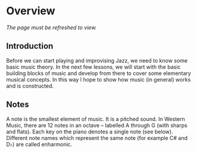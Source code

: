 # Overview
*The page must be refreshed to view.*

## Introduction
Before we can start playing and improvising Jazz, we need to know some basic music theory. In the next few lessons, we will start with the basic building blocks of music and develop from there to cover some elementary musical concepts. In this way I hope to show how music (in general) works and is constructed.

## Notes
A note is the smallest element of music. It is a pitched sound. In Western Music, there are 12 notes in an octave – labelled A through G (with sharps and flats). Each key on the piano denotes a single note (see below). Different note names which represent the same note (for example C# and D♭) are called enharmonic.

<div id="fig1" style="margin-top:-20px"></div>

<script src="https://cdn.jsdelivr.net/npm/vexflow@4.2.2/build/cjs/vexflow.js"></script>

<script>
const { Factory, EasyScore, System } = Vex.Flow;

const fig1 = new Factory({
	renderer: { elementId: "fig1", width: 800, height: 200 },
});

const fig1_score = fig1.EasyScore();
const fig1_system = fig1.System();

fig1_system
.addStave({
	voices: [
		fig1_score.voice(fig1_score.notes("C4/q, (C#4 Db4), D4, (D#4 Eb4)", { stem: "up" }), fig1_score.notes("C4/q, (C#4 Db4), D4, (D#4 Eb4)", { stem: "up" })),
	],
})
.addClef("treble")
.addTimeSignature("4/4");

fig1.draw();
</script>
